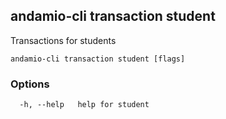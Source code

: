 ## andamio-cli transaction student

Transactions for students

```
andamio-cli transaction student [flags]
```

### Options

```
  -h, --help   help for student
```

